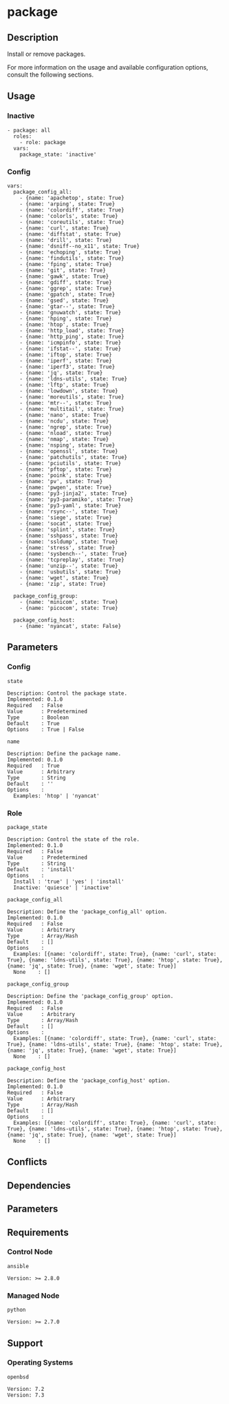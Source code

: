 # package

## Description

Install or remove packages.

For more information on the usage and available configuration options,
consult the following sections.

## Usage

### Inactive

```
- package: all
  roles:
    - role: package
  vars:
    package_state: 'inactive'
```

### Config

```
vars:
  package_config_all:
    - {name: 'apachetop', state: True}
    - {name: 'arping', state: True}
    - {name: 'colordiff', state: True}
    - {name: 'colorls', state: True}
    - {name: 'coreutils', state: True}
    - {name: 'curl', state: True}
    - {name: 'diffstat', state: True}
    - {name: 'drill', state: True}
    - {name: 'dsniff--no_x11', state: True}
    - {name: 'echoping', state: True}
    - {name: 'findutils', state: True}
    - {name: 'fping', state: True}
    - {name: 'git', state: True}
    - {name: 'gawk', state: True}
    - {name: 'gdiff', state: True}
    - {name: 'ggrep', state: True}
    - {name: 'gpatch', state: True}
    - {name: 'gsed', state: True}
    - {name: 'gtar--', state: True}
    - {name: 'gnuwatch', state: True}
    - {name: 'hping', state: True}
    - {name: 'htop', state: True}
    - {name: 'http_load', state: True}
    - {name: 'http_ping', state: True}
    - {name: 'icmpinfo', state: True}
    - {name: 'ifstat--', state: True}
    - {name: 'iftop', state: True}
    - {name: 'iperf', state: True}
    - {name: 'iperf3', state: True}
    - {name: 'jq', state: True}
    - {name: 'ldns-utils', state: True}
    - {name: 'lftp', state: True}
    - {name: 'lowdown', state: True}
    - {name: 'moreutils', state: True}
    - {name: 'mtr--', state: True}
    - {name: 'multitail', state: True}
    - {name: 'nano', state: True}
    - {name: 'ncdu', state: True}
    - {name: 'ngrep', state: True}
    - {name: 'nload', state: True}
    - {name: 'nmap', state: True}
    - {name: 'nsping', state: True}
    - {name: 'openssl', state: True}
    - {name: 'patchutils', state: True}
    - {name: 'pciutils', state: True}
    - {name: 'pftop', state: True}
    - {name: 'poink', state: True}
    - {name: 'pv', state: True}
    - {name: 'pwgen', state: True}
    - {name: 'py3-jinja2', state: True}
    - {name: 'py3-paramiko', state: True}
    - {name: 'py3-yaml', state: True}
    - {name: 'rsync--', state: True}
    - {name: 'siege', state: True}
    - {name: 'socat', state: True}
    - {name: 'splint', state: True}
    - {name: 'sshpass', state: True}
    - {name: 'ssldump', state: True}
    - {name: 'stress', state: True}
    - {name: 'sysbench--', state: True}
    - {name: 'tcpreplay', state: True}
    - {name: 'unzip--', state: True}
    - {name: 'usbutils', state: True}
    - {name: 'wget', state: True}
    - {name: 'zip', state: True}

  package_config_group:
    - {name: 'minicom', state: True}
    - {name: 'picocom', state: True}

  package_config_host:
    - {name: 'nyancat', state: False}
```

## Parameters

### Config

`state`

    Description: Control the package state.
    Implemented: 0.1.0
    Required   : False
    Value      : Predetermined
    Type       : Boolean
    Default    : True
    Options    : True | False

`name`

    Description: Define the package name.
    Implemented: 0.1.0
    Required   : True
    Value      : Arbitrary
    Type       : String
    Default    : ''
    Options    :
      Examples: 'htop' | 'nyancat'

### Role

`package_state`

    Description: Control the state of the role.
    Implemented: 0.1.0
    Required   : False
    Value      : Predetermined
    Type       : String
    Default    : 'install'
    Options    :
      Install : 'true' | 'yes' | 'install'
      Inactive: 'quiesce' | 'inactive'

`package_config_all`

    Description: Define the 'package_config_all' option.
    Implemented: 0.1.0
    Required   : False
    Value      : Arbitrary
    Type       : Array/Hash
    Default    : []
    Options    :
      Examples: [{name: 'colordiff', state: True}, {name: 'curl', state: True}, {name: 'ldns-utils', state: True}, {name: 'htop', state: True}, {name: 'jq', state: True}, {name: 'wget', state: True}]
      None    : []

`package_config_group`

    Description: Define the 'package_config_group' option.
    Implemented: 0.1.0
    Required   : False
    Value      : Arbitrary
    Type       : Array/Hash
    Default    : []
    Options    :
      Examples: [{name: 'colordiff', state: True}, {name: 'curl', state: True}, {name: 'ldns-utils', state: True}, {name: 'htop', state: True}, {name: 'jq', state: True}, {name: 'wget', state: True}]
      None    : []

`package_config_host`

    Description: Define the 'package_config_host' option.
    Implemented: 0.1.0
    Required   : False
    Value      : Arbitrary
    Type       : Array/Hash
    Default    : []
    Options    :
      Examples: [{name: 'colordiff', state: True}, {name: 'curl', state: True}, {name: 'ldns-utils', state: True}, {name: 'htop', state: True}, {name: 'jq', state: True}, {name: 'wget', state: True}]
      None    : []

## Conflicts

## Dependencies

## Parameters

## Requirements

### Control Node

`ansible`

    Version: >= 2.8.0

### Managed Node

`python`

    Version: >= 2.7.0

## Support

### Operating Systems

`openbsd`

    Version: 7.2
    Version: 7.3
